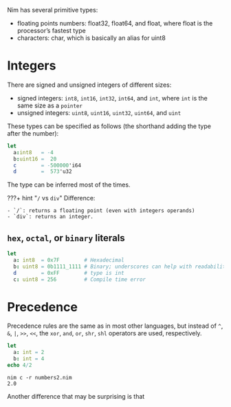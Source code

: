 Nim has several primitive types:


- floating points numbers: float32, float64, and float, where float is the processor’s fastest type
- characters: char, which is basically an alias for uint8

# Integers
There are signed and unsigned integers of different sizes:

- signed integers: `int8`, `int16`, `int32`, `int64`, and `int`, where `int` is the same size as a `pointer`
- unsigned integers: `uint8`, `uint16`, `uint32`, `uint64`, and `uint`

These types can be specified as follows (the shorthand adding the type after the number):
```nim
let
  a:int8   = -4
  b:uint16 =  20
  c        = -500000'i64
  d        =  573'u32
```
The type can be inferred most of the times.

???+ hint  "`/` vs `div`"
    Difference:

    - `/`: returns a floating point (even with integers operands)
    - `div`: returns an integer.   


## `hex`, `octal`, or `binary` literals
```nim
let
  a: int8  = 0x7F        # Hexadecimal
  b: uint8 = 0b1111_1111 # Binary; underscores can help with readability
  d        = 0xFF        # type is int
  c: uint8 = 256         # Compile time error
```


  

# Precedence 
Precedence rules are the same as in most other languages, but instead of `^`, `&`, `|`, `>>`, `<<`, the `xor`, `and`, `or`, `shr`, `shl` operators are used, respectively.
```nim
let
  a: int = 2
  b: int = 4
echo 4/2
```


```
nim c -r numbers2.nim
2.0
```

Another difference that may be surprising is that 